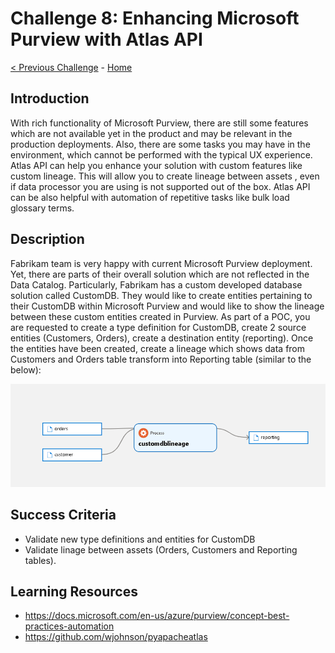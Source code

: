 # Challenge 8: Enhancing Microsoft Purview with Atlas API

[< Previous Challenge](./Challenge7.md) - [Home](../README.md)

## Introduction
With rich functionality of Microsoft Purview, there are still some features which are not available yet in the product and may be relevant in the production deployments. Also, there are some tasks you may have in the environment, which cannot be performed with the typical UX experience. Atlas API can help you enhance your solution with custom features like custom lineage. This will allow you to create lineage between assets , even if data processor you are using is not supported out of the box. Atlas API can be also helpful with automation of repetitive tasks like bulk load glossary terms. 

## Description
Fabrikam team is very happy with current Microsoft Purview deployment. Yet, there are parts of their overall solution which are not reflected in the Data Catalog. Particularly, Fabrikam has a custom developed database solution called CustomDB. They would like to create entities pertaining to their CustomDB within Microsoft Purview and would like to show the lineage between these custom entities created in Purview. As part of a POC, you are requested to create a type definition for CustomDB, create 2 source entities (Customers, Orders), create a destination entity (reporting). Once the entities have been created, create a lineage which shows data from Customers and Orders table transform into Reporting table (similar to the below):

![screenshot](./screenshotChallenge8.png)

## Success Criteria
- Validate new type definitions and entities for CustomDB 
- Validate linage between assets (Orders, Customers and Reporting tables). 

## Learning Resources
- https://docs.microsoft.com/en-us/azure/purview/concept-best-practices-automation
- https://github.com/wjohnson/pyapacheatlas
